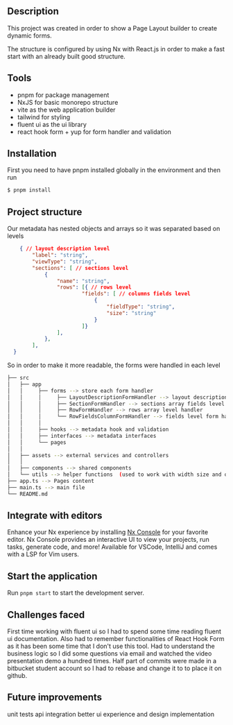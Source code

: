 ## Description
This project was created in order to show a Page Layout builder to create dynamic forms.

The structure is configured by using Nx with React.js in order to make a fast start with an already built good structure.

## Tools
- pnpm for package management
- NxJS for basic monorepo structure
- vite as the web application builder
- tailwind for styling
- fluent ui as the ui library
- react hook form + yup for form handler and validation

## Installation

First you need to have pnpm installed globally in the environment and then run

```bash
$ pnpm install
```


## Project structure

Our metadata has nested objects and arrays so it was separated based on levels

```json
    { // layout description level
        "label": "string", 
        "viewType": "string",
        "sections": [ // sections level
            {
                "name": "string",
                "rows": [{ // rows level
                        "fields": [ // columns fields level
                            {
                                "fieldType": "string",
                                "size": "string"
                            }
                        ]}
                ],
            },
        ],
  }
```

So in order to make it more readable, the forms were handled in each level

```bash
├── src
│   ├── app
│   │     ├── forms --> store each form handler
│   │     │     ├── LayoutDescriptionFormHandler --> layout description level form handler
│   │     │     ├── SectionFormHandler --> sections array fields level handler
│   │     │     ├── RowFormHandler --> rows array level handler
│   │     │     └── RowFieldsColumnFormHandler --> fields level form handler
│   │     │ 
│   │     ├── hooks --> metadata hook and validation
│   │     ├── interfaces --> metadata interfaces
│   │     └── pages
│   │     
│   ├── assets --> external services and controllers
│   │     
│   ├── components --> shared components
│   └── utils --> helper functions  (used to work with width size and options)
├── app.ts --> Pages content
├── main.ts --> main file
└── README.md
```
## Integrate with editors

Enhance your Nx experience by installing [Nx Console](https://nx.dev/nx-console) for your favorite editor. Nx Console
provides an interactive UI to view your projects, run tasks, generate code, and more! Available for VSCode, IntelliJ and
comes with a LSP for Vim users.

## Start the application

Run `pnpm start` to start the development server.


## Challenges faced
First time working with fluent ui so I had to spend some time reading fluent ui documentation.
Also had to remember functionalities of React Hook Form as it has been some time that I don't use this tool.
Had to understand the business logic so I did some questions via email and watched the video presentation demo a hundred times.
Half part of commits were made in a bitbucket student account so I had to rebase and change it to to place it on github.

## Future improvements

unit tests
api integration
better ui experience and design implementation
